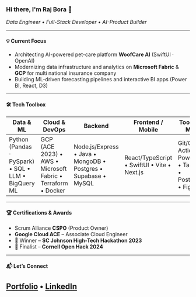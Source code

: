 ### Hi there, I'm **Raj Bora** 👋  
_Data Engineer • Full-Stack Developer • AI-Product Builder_

---

#### 💡 Current Focus
- Architecting AI-powered pet-care platform **WoofCare AI** (SwiftUI · OpenAI)
- Modernizing data infrastructure and analytics on **Microsoft Fabric** & **GCP** for multi national insurance company
- Building ML-driven forecasting pipelines and interactive BI apps (Power BI, React, D3)

---

#### 🛠️ Tech Toolbox
| Data & ML | Cloud & DevOps | Backend | Frontend / Mobile | Tooling & Misc |
|-----------|----------------|---------|-------------------|----------------|
| Python (Pandas · PySpark) • SQL • LLM • BigQuery ML | GCP (ACE 2023) • AWS • Microsoft Fabric • Terraform • Docker | Node.js/Express • Java • MongoDB • Postgres • Supabase • MySQL | React/TypeScript • SwiftUI • Vite • Next.js | Git/GitHub Actions • Power BI • Tableau • Postman • Figma |

---

#### 🏆 Certifications & Awards
- Scrum Alliance **CSPO** (Product Owner)  
- **Google Cloud ACE** – Associate Cloud Engineer  
- 🥇 Winner – **SC Johnson High-Tech Hackathon 2023**  
- 🏅 Finalist – **Cornell Open Hack 2024**

---

#### 📬 Let’s Connect
[Portfolio](https://rajpbora.com) • [LinkedIn](https://linkedin.com/in/rajpbora) 
---
